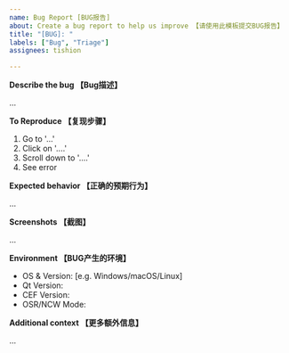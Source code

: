 ```yaml
---
name: Bug Report [BUG报告]
about: Create a bug report to help us improve 【请使用此模板提交BUG报告】
title: "[BUG]: "
labels: ["Bug", "Triage"]
assignees: tishion

---
```

[//]: # (Node: if you find some bugs caused by using different CEF/Qt version with the one in current repo, this report will be ignored)
[//]: # (All lines start with [//]: # are comment lines and will not be rebdered by markdown, so there's no need to delete them)
[//]: # (注意：如果你发现的BUG是由于使用了与当前代码库中不同的Qt/CEF版本，该BUG将会被忽略)
[//]: # (以下所有的以[//]: #开始的文字都是注释，不会被markdown渲染，所以无需删除)

**Describe the bug 【Bug描述】** 

[//]: # (A clear and concise description of what the bug is)
[//]: # (在下面填写描述BUG发生的表现)
...


**To Reproduce 【复现步骤】**

[//]: # (Steps to reproduce the behavior)
[//]: # (在下面填写复现该BUG的详细操作步骤)
1. Go to '...'
2. Click on '....'
3. Scroll down to '....'
4. See error

**Expected behavior 【正确的预期行为】**

[//]: # (A clear and concise description of what you expected to happen)
[//]: # (在下面填写如果不存在该BUG时候预期的正确行为)
...

**Screenshots 【截图】**

[//]: # (If applicable, add screenshots to help explain your problem)
[//]: # (如果可以请在下面请提供BUG的截图信息)
...

**Environment 【BUG产生的环境】**

[//]: # (Please complete the following information)
[//]: # (请提供以下信息)
 - OS & Version: [e.g. Windows/macOS/Linux]
 - Qt Version:
 - CEF Version:
 - OSR/NCW Mode:
 

**Additional context 【更多额外信息】**

[//]: # (Add any other context about the problem here)
[//]: # (如有更多额外信息，请在下面添加)
...
